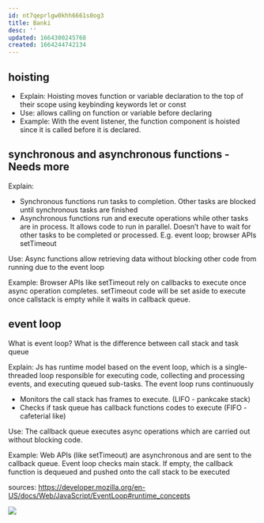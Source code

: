 ```yaml
---
id: nt7qeprlgw0khh6661s0og3
title: Banki
desc: ''
updated: 1664300245768
created: 1664244742134
---
```

## hoisting
- Explain: Hoisting moves function or variable declaration to the top of their scope using keybinding keywords let or const
- Use: allows calling on function or variable before declaring
- Example: With the event listener, the function component is hoisted since it is called before it is declared.

## synchronous and asynchronous functions - Needs more
Explain: 
- Synchronous functions run tasks to completion. Other tasks are blocked until synchronous tasks are finished
- Asynchronous functions run and execute operations while other tasks are in process. It allows code to run in parallel. Doesn’t have to wait for other tasks to be completed or processed. E.g. event loop; browser APIs setTimeout

Use: Async functions allow retrieving data without blocking other code from running due to the event loop

Example: Browser APIs like setTimeout rely on callbacks to execute once async operation completes. setTimeout code will be set aside to execute once callstack is empty while it waits in callback queue. 

## event loop
What is event loop? What is the difference between call stack and task queue

Explain: Js has runtime model based on the event loop, which is a single-threaded loop responsible for executing code, collecting and processing events, and executing queued sub-tasks. The event loop runs continuously
- Monitors the call stack has frames to execute. (LIFO - pankcake stack)
- Checks if task queue has callback functions codes to execute (FIFO - cafeterial like)

Use: The callback queue executes async operations which are carried out without blocking code.

Example: Web APIs (like setTimeout) are asynchronous and are sent to the callback queue. Event loop checks main stack. If empty, the callback function is dequeued and pushed onto the call stack to be executed

sources: https://developer.mozilla.org/en-US/docs/Web/JavaScript/EventLoop#runtime_concepts

![](/assets/images/2022-09-27-12-27-53.png)


